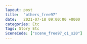 ```yaml
---
layout: post
title:  "others_free97"
date:   2021-07-18 09:00:00 +0000
categories: Etc
Tags: Story Etc
SceneCode: ["scene_free97_q1_s20"]
---
```

